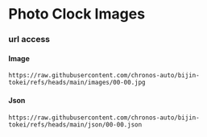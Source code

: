 # Photo Clock Images


### url access

#### Image
```
https://raw.githubusercontent.com/chronos-auto/bijin-tokei/refs/heads/main/images/00-00.jpg
```
#### Json
```
https://raw.githubusercontent.com/chronos-auto/bijin-tokei/refs/heads/main/json/00-00.json
```
